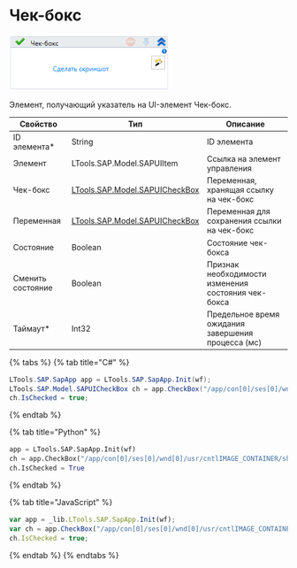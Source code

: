 # Чек-бокс

![](<../../../.gitbook/assets/image (443).png>)

Элемент, получающий указатель на UI-элемент Чек-бокс.

| Свойство          | Тип                                                          | Описание                                            |
| ----------------- | ------------------------------------------------------------ | --------------------------------------------------- |
| ID элемента\*     | String                                                       | ID элемента                                         |
| Элемент           | LTools.SAP.Model.SAPUIItem                                   | Ссылка на элемент управления                        |
| Чек-бокс          | [LTools.SAP.Model.SAPUICheckBox](datatypes/sapuicheckbox.md) | Переменная, хранящая ссылку на чек-бокс             |
| Переменная        | [LTools.SAP.Model.SAPUICheckBox](datatypes/sapuicheckbox.md) | Переменная для сохранения ссылки на чек-бокс        |
| Состояние         | Boolean                                                      | Состояние чек-бокса                                 |
| Сменить состояние | Boolean                                                      | Признак необходимости изменения состояния чек-бокса |
| Таймаут\*         | Int32                                                        | Предельное время ожидания завершения процесса (мс)  |

{% tabs %}
{% tab title="C#" %}
```csharp
LTools.SAP.SapApp app = LTools.SAP.SapApp.Init(wf);
LTools.SAP.Model.SAPUICheckBox ch = app.CheckBox("/app/con[0]/ses[0]/wnd[0]/usr/cntlIMAGE_CONTAINER/shellcont/shell/shellcont[0]/shell");
ch.IsChecked = true;
```
{% endtab %}

{% tab title="Python" %}
```python
app = LTools.SAP.SapApp.Init(wf)
ch = app.CheckBox("/app/con[0]/ses[0]/wnd[0]/usr/cntlIMAGE_CONTAINER/shellcont/shell/shellcont[0]/shell")
ch.IsChecked = True
```
{% endtab %}

{% tab title="JavaScript" %}
```javascript
var app = _lib.LTools.SAP.SapApp.Init(wf);
var ch = app.CheckBox("/app/con[0]/ses[0]/wnd[0]/usr/cntlIMAGE_CONTAINER/shellcont/shell/shellcont[0]/shell");
ch.IsChecked = true;
```
{% endtab %}
{% endtabs %}

